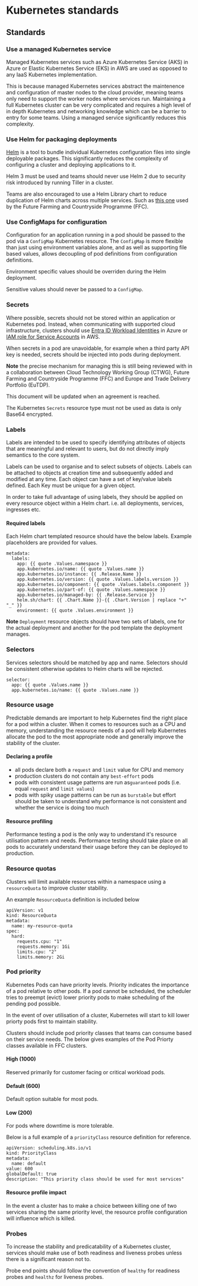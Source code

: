 # Kubernetes standards

## Standards
### Use a managed Kubernetes service
Managed Kubernetes services such as Azure Kubernetes Service (AKS) in Azure or Elastic Kubernetes Service (EKS) in AWS are used as opposed to any IaaS Kubernetes implementation.

This is because managed Kubernetes services abstract the maintenence and configuration of master nodes to the cloud provider, meaning teams only need to support the worker nodes where services run.  Maintaining a full Kubernetes cluster can be very complicated and requires a high level of in depth Kubernetes and networking knowledge which can be a barrier to entry for some teams.  Using a managed service significantly reduces this complexity.

### Use Helm for packaging deployments
[Helm](https://helm.sh/) is a tool to bundle individual Kubernetes configuration files into single deployable packages.  This significantly reduces the complexity of configuring a cluster and deploying applications to it.

Helm 3 must be used and teams should never use Helm 2 due to security risk introduced by running Tiller in a cluster.

Teams are also encouraged to use a Helm Library chart to reduce duplication of Helm charts across multiple services.  Such as [this one](https://github.com/DEFRA/ffc-helm-library) used by the Future Farming and Countryside Programme (FFC).

### Use ConfigMaps for configuration
Configuration for an application running in a pod should be passed to the pod via a `ConfigMap` Kubernetes resource. 
The `ConfigMap` is more flexible than just using environment variables alone, and as well as supporting file based values, allows decoupling of pod definitions from configuration definitions.

Environment specific values should be overriden during the Helm deployment.

Sensitive values should never be passed to a `ConfigMap`.

### Secrets
Where possible, secrets should not be stored within an application or Kubernetes pod.  Instead, when communicating with supported cloud infrastructure, clusters should use [Entra ID Workload Identities](https://learn.microsoft.com/en-us/azure/aks/workload-identity-overview?tabs=dotnet) in Azure or [IAM role for Service Accounts](https://docs.aws.amazon.com/eks/latest/userguide/iam-roles-for-service-accounts.html) in AWS.

When secrets in a pod are unavoidable, for example when a third party API key is needed, secrets should be injected into pods during deployment.

**Note** the precise mechanism for managing this is still being reviewed with in a collaboration between Cloud Technology Working Group (CTWG), Future Farming and Countryside Programme (FFC) and Europe and Trade Delivery Portfolio (EuTDP). 

This document will be updated when an agreement is reached.

The Kubernetes `Secrets` resource type must not be used as data is only Base64 encrypted.

### Labels
Labels are intended to be used to specify identifying attributes of objects that are meaningful and relevant to users, but do not directly imply semantics to the core system. 

Labels can be used to organise and to select subsets of objects. Labels can be attached to objects at creation time and subsequently added and modified at any time. Each object can have a set of key/value labels defined. Each Key must be unique for a given object.

In order to take full advantage of using labels, they should be applied on every resource object within a Helm chart. i.e. all deployments, services, ingresses etc.

#### Required labels
Each Helm chart templated resource should have the below labels. Example placeholders are provided for values.

```
metadata:
  labels:
    app: {{ quote .Values.namespace }}
    app.kubernetes.io/name: {{ quote .Values.name }}
    app.kubernetes.io/instance: {{ .Release.Name }}
    app.kubernetes.io/version: {{ quote .Values.labels.version }}
    app.kubernetes.io/component: {{ quote .Values.labels.component }}
    app.kubernetes.io/part-of: {{ quote .Values.namespace }}
    app.kubernetes.io/managed-by: {{ .Release.Service }}
    helm.sh/chart: {{ .Chart.Name }}-{{ .Chart.Version | replace "+" "_" }}
    environment: {{ quote .Values.environment }}
```

**Note** `Deployment` resource objects should have two sets of labels, one for the actual deployment and another for the pod template the deployment manages.

### Selectors
Services selectors should be matched by app and name. Selectors should be consistent otherwise updates to Helm charts will be rejected.
```
selector:
  app: {{ quote .Values.name }}
  app.kubernetes.io/name: {{ quote .Values.name }}
```

### Resource usage
Predictable demands are important to help Kubernetes find the right place for a pod within a cluster. When it comes to resources such as a CPU and memory, understanding the resource needs of a pod will help Kubernetes allocate the pod to the most appropriate node and generally improve the stability of the cluster.

#### Declaring a profile
- all pods declare both a `request` and `limit` value for CPU and memory
- production clusters do not contain any `best-effort` pods
- pods with consistent usage patterns are run as`guaranteed` pods (i.e. equal `request` and `limit values`)
- pods with spiky usage patterns can be run as `burstable` but effort should be taken to understand why performance is not consistent and whether the service is doing too much

#### Resource profiling
Performance testing a pod is the only way to understand it's resource utilisation pattern and needs. Performance testing should take place on all pods to accurately understand their usage before they can be deployed to production.

### Resource quotas
Clusters will limit available resources within a namespace using a `resourceQuota` to improve cluster stability. 

An example `ResourceQuota` definition is included below

```
apiVersion: v1
kind: ResourceQuota
metadata:
  name: my-resource-quota
spec:
  hard:
    requests.cpu: "1"
    requests.memory: 1Gi
    limits.cpu: "2"
    limits.memory: 2Gi
```

### Pod priority
Kubernetes Pods can have priority levels. Priority indicates the importance of a pod relative to other pods. If a pod cannot be scheduled, the scheduler tries to preempt (evict) lower priority pods to make scheduling of the pending pod possible.

In the event of over utilisation of a cluster, Kubernetes will start to kill lower priorty pods first to maintain stability.

Clusters should include pod priority classes that teams can consume based on their service needs.  The below gives examples of the Pod Priorty classes available in FFC clusters.

#### High (1000) 
Reserved primarily for customer facing or critical workload pods.

#### Default (600)
Default option suitable for most pods.

#### Low (200)
For pods where downtime is more tolerable.

Below is a full example of a `priorityClass` resource definition for reference.

```
apiVersion: scheduling.k8s.io/v1
kind: PriorityClass
metadata:
  name: default
value: 600
globalDefault: true
description: "This priority class should be used for most services"
```

#### Resource profile impact
In the event a cluster has to make a choice between killing one of two services sharing the same priority level, the resource profile configuration will influence which is killed.

### Probes
To increase the stability and predicatability of a Kubernetes cluster, services should make use of both readiness and liveness probes unless there is a significant reason not to.

Probe end points should follow the convention of `healthy` for readiness probes and `healthz` for liveness probes.
